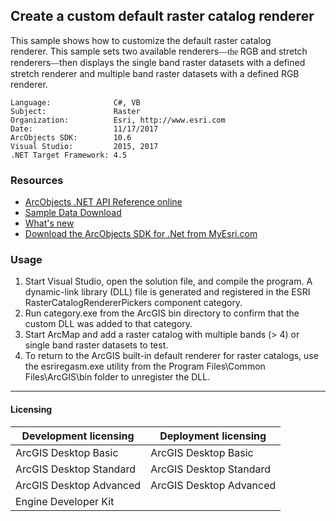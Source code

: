 ## Create a custom default raster catalog renderer

This sample shows how to customize the default raster catalog renderer. This sample sets two available renderers<font face="Verdana" xmlns="http://www.w3.org/1999/xhtml">—the </font>RGB and stretch renderers<font face="Verdana" xmlns="http://www.w3.org/1999/xhtml">—</font>then displays the single band raster datasets with a defined stretch renderer and multiple band raster datasets with a defined RGB renderer.  


<!-- TODO: Fill this section below with metadata about this sample-->
```
Language:              C#, VB
Subject:               Raster
Organization:          Esri, http://www.esri.com
Date:                  11/17/2017
ArcObjects SDK:        10.6
Visual Studio:         2015, 2017
.NET Target Framework: 4.5
```

### Resources

* [ArcObjects .NET API Reference online](http://desktop.arcgis.com/en/arcobjects/latest/net/webframe.htm)  
* [Sample Data Download](../../releases)  
* [What's new](http://desktop.arcgis.com/en/arcobjects/latest/net/webframe.htm#91cabc68-2271-400a-8ff9-c7fb25108546.htm)  
* [Download the ArcObjects SDK for .Net from MyEsri.com](https://my.esri.com/)  

### Usage
1. Start Visual Studio, open the solution file, and compile the program. A dynamic-link library (DLL) file is generated and registered in the ESRI RasterCatalogRendererPickers component category.  
1. Run category.exe from the ArcGIS bin directory to confirm that the custom DLL was added to that category.  
1. Start ArcMap and add a raster catalog with multiple bands (> 4) or single band raster datasets to test.  
1. To return to the ArcGIS built-in default renderer for raster catalogs, use the esriregasm.exe utility from the Program Files\Common Files\ArcGIS\bin folder to unregister the DLL.  









---------------------------------

#### Licensing  
| Development licensing | Deployment licensing | 
| ------------- | ------------- | 
| ArcGIS Desktop Basic | ArcGIS Desktop Basic |  
| ArcGIS Desktop Standard | ArcGIS Desktop Standard |  
| ArcGIS Desktop Advanced | ArcGIS Desktop Advanced |  
| Engine Developer Kit |  |  


